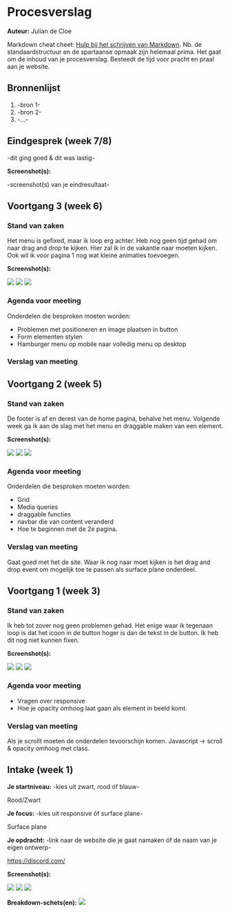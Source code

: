 # Procesverslag
**Auteur:** Julian de Cloe

Markdown cheat cheet: [Hulp bij het schrijven van Markdown](https://github.com/adam-p/markdown-here/wiki/Markdown-Cheatsheet). Nb. de standaardstructuur en de spartaanse opmaak zijn helemaal prima. Het gaat om de inhoud van je procesverslag. Besteedt de tijd voor pracht en praal aan je website.



## Bronnenlijst
1. -bron 1-
2. -bron 2-
3. -...-



## Eindgesprek (week 7/8)

-dit ging goed & dit was lastig-

**Screenshot(s):**

-screenshot(s) van je eindresultaat-



## Voortgang 3 (week 6)

### Stand van zaken

Het menu is gefixed, maar ik loop erg achter. Heb nog geen tijd gehad om naar drag and drop te kijken. Hier zal ik in de vakantie naar moeten kijken. Ook wil ik voor pagina 1 nog wat kleine animaties toevoegen.

**Screenshot(s):**

![](images/screen1.png)
![](images/screen2.png)
![](images/screen3.png)

### Agenda voor meeting

Onderdelen die besproken moeten worden:
- Problemen met positioneren en image plaatsen in button
- Form elementen stylen
- Hamburger menu op mobile naar volledig menu op desktop

### Verslag van meeting





## Voortgang 2 (week 5)

### Stand van zaken

De footer is af en derest van de home pagina, behalve het menu. Volgende week ga ik aan de slag met het menu en draggable maken van een element.

**Screenshot(s):**

![](images/screen1.png)
![](images/screen2.png)
![](images/screen3.png)

### Agenda voor meeting

Onderdelen die besproken moeten worden:
- Grid
- Media queries
- draggable functies
- navbar die van content veranderd
- Hoe te beginnen met de 2e pagina.

### Verslag van meeting

Gaat goed met het de site. Waar ik nog naar moet kijken is het drag and drop event om mogelijk toe te passen als surface plane onderdeel.



## Voortgang 1 (week 3)

### Stand van zaken

Ik heb tot zover nog geen problemen gehad. Het enige waar ik tegenaan loop is dat het icoon in de button hoger is dan de tekst in de button. Ik heb dit nog niet kunnen fixen.

**Screenshot(s):**

![](images/screen1.png)
![](images/screen2.png)
![](images/screen3.png)

### Agenda voor meeting

- Vragen over responsive
- Hoe je opacity omhoog laat gaan als element in beeld komt.

### Verslag van meeting

Als je scrollt moeten de onderdelen tevoorschijn komen. Javascript -> scroll & opacity omhoog met class.



## Intake (week 1)

**Je startniveau:** -kies uit zwart, rood óf blauw-

Rood/Zwart


**Je focus:** -kies uit responsive óf surface plane-

Surface plane 


**Je opdracht:** -link naar de website die je gaat namaken óf de naam van je eigen ontwerp-

https://discord.com/


**Screenshot(s):**

![](images/Discord-image1.png)
![](images/Discord-image2.png)
![](images/Discord-image3.png)


**Breakdown-schets(en):**
![](images/Breakdown-schets.png)
